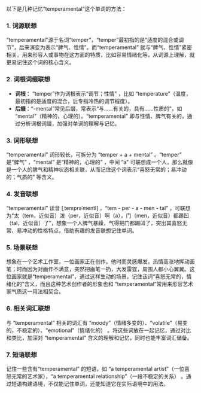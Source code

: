以下是几种记忆“temperamental”这个单词的方法：

### 1. 词源联想
 “temperamental”源于名词“temper”，“temper”最初指的是“适度的混合或调节”，后来演变为表示“脾气、性情”。而“temperamental” 就与“脾气、性情”紧密相关，用来形容人或事物在这方面的特质，比如容易情绪化等，从词源上理解，就更易记住这个词的核心含义。

### 2. 词根词缀联想
- **词根**： “temper”作为词根表示“调节；性情” ，比如 “temperature”（温度，最初指的是适度的混合，后专指冷热的调节程度）。
- **后缀**：“-mental”常见后缀，常表示“与……有关的，具有……性质的”，如 “mental”（精神的，心理的）。“temperamental” 即与性情、脾气有关的，通过分析词根词缀，加强对单词的理解与记忆。

### 3. 词形联想
 “temperamental” 词形较长，可拆分为 “temper + a + mental” 。“temper” 是“脾气” ，“mental” 是“精神的，心理的” ，中间 “a” 可联想成一个人，那么就像是一个人的脾气和精神状态相关联，从而记住这个词表示“喜怒无常的；易冲动的；气质的” 等含义。

### 4. 发音联想
 “temperamental” 读音 [ˌtemprəˈmentl] ，“tem - per - a - men - tal” ，可联想为“太（tem，近似音）泼（per，近似音）啊（a），门（men，近似音）都踢凹（tal，近似音）了”，想象一个人脾气暴躁，气得把门都踢凹了，突出其喜怒无常、易冲动的性格特点，借助有趣的发音联想记住单词。

### 5. 场景联想
想象在一个艺术工作室，一位画家正在创作。他时而灵感爆发，热情高涨地挥动画笔；时而因为对画作不满意，突然把画笔一扔，大发雷霆，周围人都小心翼翼。这位画家就是“temperamental”，通过这样生动的场景，记住该词“喜怒无常的，情绪化的”含义，而且这种艺术创作者的形象也和 “temperamental”常用来形容艺术家气质这一用法相契合。

### 6. 相关词汇联想
与 “temperamental” 相关的词汇有 “moody”（情绪多变的）、“volatile”（易变的，不稳定的）、“emotional”（情绪化的） 。将这些词放在一起记忆，通过对比和类比，加深对 “temperamental” 含义的理解和记忆，同时也能丰富词汇储备。

### 7. 短语联想
记住一些含有“temperamental” 的短语，如 “a temperamental artist”（一位喜怒无常的艺术家），“a temperamental relationship”（一段不稳定的关系） 。通过短语构建语境，不仅能记住单词，还能知道它在实际语境中的用法。 
